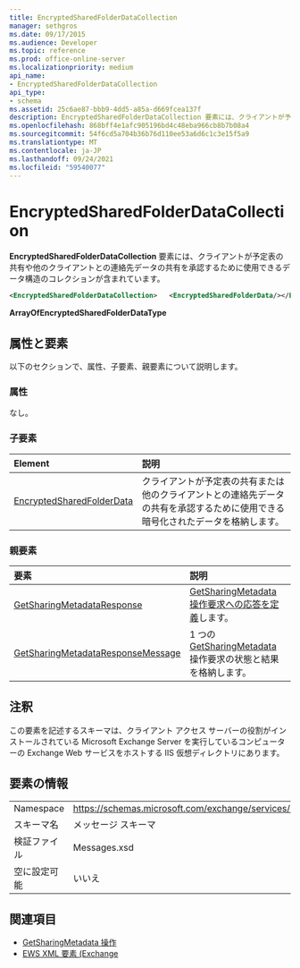 ```yaml
---
title: EncryptedSharedFolderDataCollection
manager: sethgros
ms.date: 09/17/2015
ms.audience: Developer
ms.topic: reference
ms.prod: office-online-server
ms.localizationpriority: medium
api_name:
- EncryptedSharedFolderDataCollection
api_type:
- schema
ms.assetid: 25c6ae87-bbb9-4dd5-a85a-d669fcea137f
description: EncryptedSharedFolderDataCollection 要素には、クライアントが予定表の共有や他のクライアントとの連絡先データの共有を承認するために使用できるデータ構造のコレクションが含まれています。
ms.openlocfilehash: 868bff4e1afc905196bd4c48eba966cb8b7b08a4
ms.sourcegitcommit: 54f6cd5a704b36b76d110ee53a6d6c1c3e15f5a9
ms.translationtype: MT
ms.contentlocale: ja-JP
ms.lasthandoff: 09/24/2021
ms.locfileid: "59540077"
---
```

# <a name="encryptedsharedfolderdatacollection"></a>EncryptedSharedFolderDataCollection

**EncryptedSharedFolderDataCollection** 要素には、クライアントが予定表の共有や他のクライアントとの連絡先データの共有を承認するために使用できるデータ構造のコレクションが含まれています。 
  
```xml
<EncryptedSharedFolderDataCollection>   <EncryptedSharedFolderData/></EncryptedSharedFolderDataCollection>
```

 **ArrayOfEncryptedSharedFolderDataType**
## <a name="attributes-and-elements"></a>属性と要素

以下のセクションで、属性、子要素、親要素について説明します。
  
### <a name="attributes"></a>属性

なし。
  
### <a name="child-elements"></a>子要素

|**Element**|**説明**|
|:-----|:-----|
|[EncryptedSharedFolderData](encryptedsharedfolderdata.md) <br/> |クライアントが予定表の共有または他のクライアントとの連絡先データの共有を承認するために使用できる暗号化されたデータを格納します。  <br/> |
   
### <a name="parent-elements"></a>親要素

|**要素**|**説明**|
|:-----|:-----|
|[GetSharingMetadataResponse](getsharingmetadataresponse.md) <br/> |[GetSharingMetadata 操作要求への応答を定義](getsharingmetadata-operation.md)します。  <br/> |
|[GetSharingMetadataResponseMessage](getsharingmetadataresponsemessage.md) <br/> |1 つの [GetSharingMetadata](getsharingmetadata-operation.md) 操作要求の状態と結果を格納します。  <br/> |
   
## <a name="remarks"></a>注釈

この要素を記述するスキーマは、クライアント アクセス サーバーの役割がインストールされている Microsoft Exchange Server を実行しているコンピューターの Exchange Web サービスをホストする IIS 仮想ディレクトリにあります。
  
## <a name="element-information"></a>要素の情報

|||
|:-----|:-----|
|Namespace  <br/> |https://schemas.microsoft.com/exchange/services/2006/messages  <br/> |
|スキーマ名  <br/> |メッセージ スキーマ  <br/> |
|検証ファイル  <br/> |Messages.xsd  <br/> |
|空に設定可能  <br/> |いいえ  <br/> |
   
## <a name="see-also"></a>関連項目

- [GetSharingMetadata 操作](getsharingmetadata-operation.md)
- [EWS XML 要素 (Exchange](ews-xml-elements-in-exchange.md)

